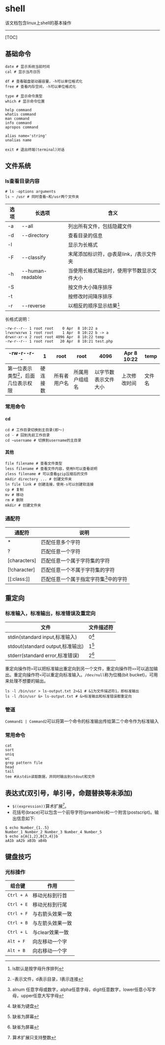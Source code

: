 # shell
该文档包含linux上shell的基本操作

---

[TOC]

## 基础命令

```shell
date # 显示系统当前时间
cal # 显示当月日历
```

```shell
df # 查看磁盘驱动器容量，-h可以单位格式化
free # 查看内存空间，-h可以单位格式化
```

```shell
type # 显示命令类型
which # 显示命令位置
```

```shell
help command
whatis command
man command
info command
apropos command
```

```shell
alias name='string'
unalias name
```

```shell
exit # 退出终端(terminal)对话
```



## 文件系统
### ls查看目录内容
```shell
# ls -options arguments
ls ~ /usr # 同时查看~和/usr两个文件夹
```

选项    |长选项            |含义        
--------|-----------------|-----------------------
-a      |--all            |列出所有文件，包括隐藏文件
-d      |--directory      |查看目录的信息
-l      |                 |显示为长格式
-F      |--classify       |末尾添加标识符，@表是link，/表示文件夹
-h      |--human-readable |当使用长格式输出时，使用字节数显示文件大小
-S      |                 |按文件大小降序排序
-t      |                 |按修改时间降序排序
-r      |--reverse        |以相反的顺序显示结果[^defult order]

长格式说明： 

```shell
-rw-r--r-- 1 root root    0 Apr  8 10:22 a
lrwxrwxrwx 1 root root    1 Apr  8 10:22 b -> a
drwxr-xr-x 2 root root 4096 Apr  8 10:22 temp
-rw-r--r-- 1 root root   20 Apr  8 10:21 test.php
```

-rw-r--r--    |1    |root    |root    |4096    |Apr  8 10:22    |temp
--------------|-----|--------|--------|--------|----------------|------
第一位表示类型[^file type]，后面几位表示权限|硬连接数|所有者用户名|所属用户组组名|以字节数表示文件大小|上次修改时间|文件名

### 常用命令
#### cd

```shell
cd # 工作目录切换到主目录(即～)
cd - # 回到先前工作目录
cd ~username # 切换到username的主目录
```

#### 其他
```shell
file filename # 查看文件类型
less filename # 查看文件内容，使用h可以查看说明
zless filename # 可以查看gzip压缩后的文件
mkdir directory ... # 创建文件夹
ln file link # 创建连接，使用-s可以创建软连接
cp # 复制
mv # 移动
rm # 删除
mkdir # 创建文件夹
```

### 通配符
通配符         |说明
--------------|-------------
\*            |匹配任意多个字符
?             |匹配任意一个字符
[characters]  |匹配任意一个属于字符集的字符
[!character]  |匹配任意一个不属于字符集的字符
[[:class:]]   |匹配任意一个属于指定字符集[^character class]中的字符

## 重定向
### 标准输入，标准输出，标准错误及重定向
文件|文件描述符
---|---------
stdin(standard input,标准输入)|0[^stdin]
stdout(standard output,标准输出)|1[^stdout]
stderr(standard error,标准错误)|2[^stderr]

重定向操作符`>`可以把标准输出重定向到另一个文件，重定向操作符`>>`可以追加输出。重定向操作符`<`可以重定向标准输入。`/dev/null`称为位桶(bit bucket)，可用来处理不想要的输出。

```shell
ls -l /bin/usr > ls-output.txt 2>&1 # &1为文件描述符1，即标准输出
ls -l /bin/usr &> ls-output.txt # &>标准输出和标准错误都重定向
```

### 管道
`Command1 | Command2`可以将第一个命令的标准输出传给第二个命令作为标准输入

### 常用命令

```shell
cat
sort
uniq
wc
grep pattern file
head
tail
tee #从stdin读取数据，并同时输出到stdout和文件
```


## 表达式(双引号，单引号，命题替换等未添加)
- `$((expression))`算术扩展[^calculate]。
- 花括号(brace)可以包含一个前导字符(preamble)和一个附言(postscript)。输出信息如下:

```shell
$ echo Number_{1..5}
Number_1 Number_2 Number_3 Number_4 Number_5
$ echo a{A{1,2},B{3,4}}b
aA1b aA2b aB3b aB4b
```

## 键盘技巧
### 光标操作
组合键|作用
-----|-----
`Ctrl + A`|移动光标到行首
`Ctrl + E`|移动光标到行尾
`Ctrl + F`|与右箭头效果一致
`Ctrl + B`|与左箭头效果一致
`Ctrl + L`|与clear效果一致
`Alt + F` |向左移动一个字
`Alt + B` |向右移动一个字

<!-- 注释comments -->
[^defult order]: ls默认是按字母升序排列
[^file type]: -表示文件，d表示目录，l表示连接
[^character class]: alnum 任意字母或数字，alpha任意字母，digit任意数字，lower任意小写字母，upper任意大写字母
[^stdin]: 缺省为键盘
[^stdout]: 缺省为屏幕
[^stderr]: 缺省为屏幕
[^calculate]: 算术扩展只支持整数



